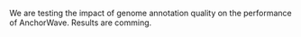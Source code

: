 We are testing the impact of genome annotation quality on the performance of AnchorWave.
Results are comming.
